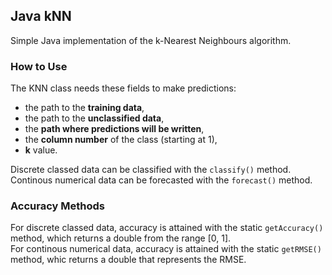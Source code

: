 ## Java kNN

Simple Java implementation of the k-Nearest Neighbours algorithm.


### How to Use

The KNN class needs these fields to make predictions:
 - the path to the <b>training data</b>,
 - the path to the <b>unclassified data</b>,
 - the <b>path where predictions will be written</b>,
 - the <b>column number</b> of the class (starting at 1),
 - <b>k</b> value.


Discrete classed data can be classified with the ``` classify() ``` method. <br>
Continous numerical data can be forecasted with the ``` forecast() ``` method. <br>

### Accuracy Methods

For discrete classed data, accuracy is attained with the static ``` getAccuracy() ``` method, which returns a double from the range [0, 1]. <br>
For continous numerical data, accuracy is attained with the static ``` getRMSE() ``` method, whic returns a double that represents the RMSE.

